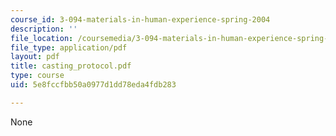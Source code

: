 ```yaml
---
course_id: 3-094-materials-in-human-experience-spring-2004
description: ''
file_location: /coursemedia/3-094-materials-in-human-experience-spring-2004/5e8fccfbb50a0977d1dd78eda4fdb283_casting_protocol.pdf
file_type: application/pdf
layout: pdf
title: casting_protocol.pdf
type: course
uid: 5e8fccfbb50a0977d1dd78eda4fdb283

---
```

None